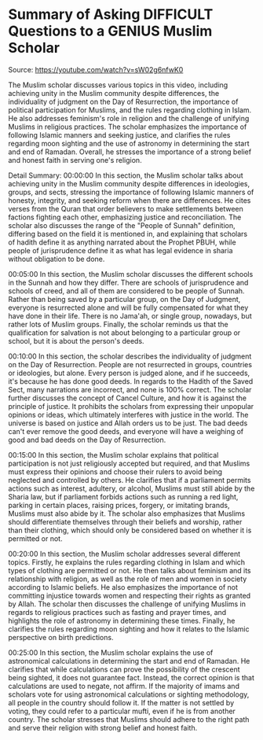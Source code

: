 # Summary of Asking DIFFICULT Questions to a GENIUS Muslim Scholar

Source: https://youtube.com/watch?v=sW02g6nfwK0

The Muslim scholar discusses various topics in this video, including achieving unity in the Muslim community despite differences, the individuality of judgment on the Day of Resurrection, the importance of political participation for Muslims, and the rules regarding clothing in Islam. He also addresses feminism's role in religion and the challenge of unifying Muslims in religious practices. The scholar emphasizes the importance of following Islamic manners and seeking justice, and clarifies the rules regarding moon sighting and the use of astronomy in determining the start and end of Ramadan. Overall, he stresses the importance of a strong belief and honest faith in serving one's religion.

Detail Summary: 
00:00:00
In this section, the Muslim scholar talks about achieving unity in the Muslim community despite differences in ideologies, groups, and sects, stressing the importance of following Islamic manners of honesty, integrity, and seeking reform when there are differences. He cites verses from the Quran that order believers to make settlements between factions fighting each other, emphasizing justice and reconciliation. The scholar also discusses the range of the "People of Sunnah" definition, differing based on the field it is mentioned in, and explaining that scholars of hadith define it as anything narrated about the Prophet PBUH, while people of jurisprudence define it as what has legal evidence in sharia without obligation to be done.

00:05:00
In this section, the Muslim scholar discusses the different schools in the Sunnah and how they differ. There are schools of jurisprudence and schools of creed, and all of them are considered to be people of Sunnah. Rather than being saved by a particular group, on the Day of Judgment, everyone is resurrected alone and will be fully compensated for what they have done in their life. There is no Jama'ah, or single group, nowadays, but rather lots of Muslim groups. Finally, the scholar reminds us that the qualification for salvation is not about belonging to a particular group or school, but it is about the person's deeds.

00:10:00
In this section, the scholar describes the individuality of judgment on the Day of Resurrection. People are not resurrected in groups, countries or ideologies, but alone. Every person is judged alone, and if he succeeds, it's because he has done good deeds. In regards to the Hadith of the Saved Sect, many narrations are incorrect, and none is 100% correct. The scholar further discusses the concept of Cancel Culture, and how it is against the principle of justice. It prohibits the scholars from expressing their unpopular opinions or ideas, which ultimately interferes with justice in the world. The universe is based on justice and Allah orders us to be just. The bad deeds can't ever remove the good deeds, and everyone will have a weighing of good and bad deeds on the Day of Resurrection.

00:15:00
In this section, the Muslim scholar explains that political participation is not just religiously accepted but required, and that Muslims must express their opinions and choose their rulers to avoid being neglected and controlled by others. He clarifies that if a parliament permits actions such as interest, adultery, or alcohol, Muslims must still abide by the Sharia law, but if parliament forbids actions such as running a red light, parking in certain places, raising prices, forgery, or imitating brands, Muslims must also abide by it. The scholar also emphasizes that Muslims should differentiate themselves through their beliefs and worship, rather than their clothing, which should only be considered based on whether it is permitted or not.

00:20:00
In this section, the Muslim scholar addresses several different topics. Firstly, he explains the rules regarding clothing in Islam and which types of clothing are permitted or not. He then talks about feminism and its relationship with religion, as well as the role of men and women in society according to Islamic beliefs. He also emphasizes the importance of not committing injustice towards women and respecting their rights as granted by Allah. The scholar then discusses the challenge of unifying Muslims in regards to religious practices such as fasting and prayer times, and highlights the role of astronomy in determining these times. Finally, he clarifies the rules regarding moon sighting and how it relates to the Islamic perspective on birth predictions.

00:25:00
In this section, the Muslim scholar explains the use of astronomical calculations in determining the start and end of Ramadan. He clarifies that while calculations can prove the possibility of the crescent being sighted, it does not guarantee fact. Instead, the correct opinion is that calculations are used to negate, not affirm. If the majority of imams and scholars vote for using astronomical calculations or sighting methodology, all people in the country should follow it. If the matter is not settled by voting, they could refer to a particular mufti, even if he is from another country. The scholar stresses that Muslims should adhere to the right path and serve their religion with strong belief and honest faith.

